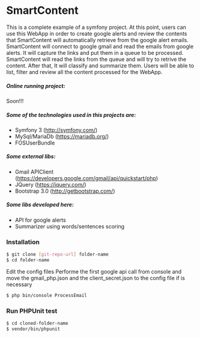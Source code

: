 # SmartContent
This is a complete example of a symfony project.
At this point, users can use this WebApp in order to create google alerts and review the contents that SmartContent will automatically retrieve from the google alert emails.
SmartContent will connect to google gmail and read the emails from google alerts. It will capture the links and put them in a queue to be processed.
SmartContent will read the links from the queue and will try to retrive the content. After that, It will classify and summarize them.
Users will be able to list, filter and review all the content processed for the WebApp.

##### Online running project:
Soon!!!

##### Some of the technologies used in this projects are:
  - Symfony 3 (http://symfony.com/)
  - MySql/MariaDb (https://mariadb.org/)
  - FOSUserBundle

##### Some external libs:
  - Gmail APIClient (https://developers.google.com/gmail/api/quickstart/php)
  - JQuery (https://jquery.com/)
  - Bootstrap 3.0 (http://getbootstrap.com/)

##### Some libs developed here:
  - API for google alerts
  - Summarizer using words/sentences scoring

### Installation
```sh
$ git clone [git-repo-url] folder-name
$ cd folder-name
```
Edit the config files
Performe the first google api call from console and move the gmail_php.json and the client_secret.json to the config file if is necessary
```sh
$ php bin/console ProcessEmail
```

### Run PHPUnit test
```sh
$ cd cloned-folder-name
$ vendor/bin/phpunit
```
